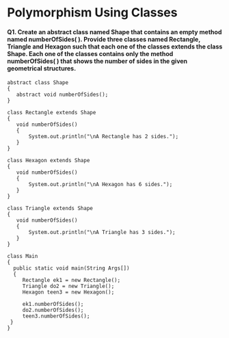 # Polymorphism Using Classes 

#### Q1. Create an abstract class named Shape that contains an empty method named numberOfSides( ). Provide three classes named Rectangle, Triangle and Hexagon such that each one of the classes extends the class Shape. Each one of the classes contains only the method numberOfSides( ) that shows the number of sides in the given geometrical structures.
```
abstract class Shape
{
   abstract void numberOfSides();
}
 
class Rectangle extends Shape
{
   void numberOfSides()
   {
       System.out.println("\nA Rectangle has 2 sides.");
   }
}
 
class Hexagon extends Shape
{
   void numberOfSides()
   {
       System.out.println("\nA Hexagon has 6 sides.");
   }
}
 
class Triangle extends Shape
{
   void numberOfSides()
   {
       System.out.println("\nA Triangle has 3 sides.");
   }
}
 
class Main
{
  public static void main(String Args[])
  {
     Rectangle ek1 = new Rectangle();
     Triangle do2 = new Triangle();
     Hexagon teen3 = new Hexagon();
    
     ek1.numberOfSides();
     do2.numberOfSides();
     teen3.numberOfSides();
 }
}
```
